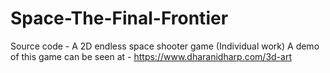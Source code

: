 # Space-The-Final-Frontier
Source code - A 2D endless space shooter game (Individual work)
A demo of this game can be seen at - https://www.dharanidharp.com/3d-art
